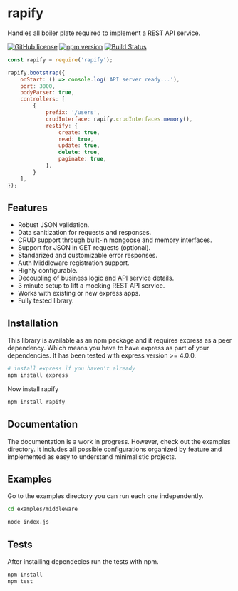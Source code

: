 # rapify
Handles all boiler plate required to implement a REST API service.

[![GitHub license](https://img.shields.io/badge/license-ISC-blue.svg)](https://github.com/leonsomed/rapify/blob/master/LICENSE)
[![npm version](https://img.shields.io/npm/v/rapify.svg?style=flat)](https://www.npmjs.com/package/rapify)
[![Build Status](https://travis-ci.org/leonsomed/rapify.svg?branch=master)](https://travis-ci.org/leonsomed/rapify)

```javascript
const rapify = require('rapify');

rapify.bootstrap({
    onStart: () => console.log('API server ready...'),
    port: 3000,
    bodyParser: true,
    controllers: [
        {
            prefix: '/users',
            crudInterface: rapify.crudInterfaces.memory(),
            restify: {
                create: true,
                read: true,
                update: true,
                delete: true,
                paginate: true,
            },
        }
    ],
});

```

## Features
* Robust JSON validation.
* Data sanitization for requests and responses.
* CRUD support through built-in mongoose and memory interfaces.
* Support for JSON in GET requests (optional).
* Standarized and customizable error responses.
* Auth Middleware registration support.
* Highly configurable.
* Decoupling of business logic and API service details.
* 3 minute setup to lift a mocking REST API service.
* Works with existing or new express apps.
* Fully tested library.

## Installation
This library is available as an npm package and it requires express as a peer dependency. Which means you have to have express as part of your dependencies.
It has been tested with express version >= 4.0.0.

```bash
# install express if you haven't already
npm install express
```

Now install rapify
```bash
npm install rapify
```

## Documentation
The documentation is a work in progress. However, check out the examples directory. It includes all possible configurations organized by feature and implemented as easy to understand minimalistic projects.

## Examples
Go to the examples directory you can run each one independently.

```bash
cd examples/middleware

node index.js
```

## Tests
After installing dependecies run the tests with npm.

```bash
npm install
npm test
```
